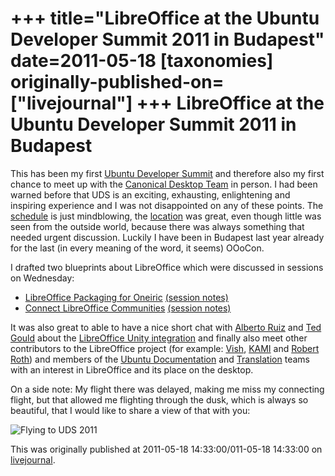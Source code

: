 +++
title="LibreOffice at the Ubuntu Developer Summit 2011 in Budapest"
date=2011-05-18
[taxonomies]
originally-published-on=["livejournal"]
+++
LibreOffice at the Ubuntu Developer Summit 2011 in Budapest
===========================================================

This has been my first [Ubuntu Developer Summit](http://uds.ubuntu.com/) and therefore also my first chance to meet up with the [Canonical Desktop Team](https://launchpad.net/~canonical-desktop-team/+mugshots) in person. I had been warned before that UDS is an exciting, exhausting, enlightening and inspiring experience and I was not disappointed on any of these points. The [schedule](http://summit.ubuntu.com/uds-o/) is just mindblowing, the [location](http://www.corinthia.com/en/Budapest/home/) was great, even though little was seen from the outside world, because there was always something that needed urgent discussion. Luckily I have been in Budapest last year already for the last (in every meaning of the word, it seems) OOoCon.

I drafted two blueprints about LibreOffice which were discussed in sessions on Wednesday:

* [LibreOffice Packaging for Oneiric](https://blueprints.launchpad.net/ubuntu/+spec/desktop-o-libreoffice-packaging) [(session notes)](http://summit.ubuntu.com/uds-o/meeting/desktop-o-libreoffice-packaging/)
* [Connect LibreOffice Communities](https://blueprints.launchpad.net/ubuntu/+spec/desktop-o-libreoffice-communities) [(session notes)](http://summit.ubuntu.com/uds-o/meeting/desktop-o-libreoffice-communities/)

It was also great to able to have a nice short chat with [Alberto Ruiz](https://launchpad.net/~alberto.ruiz) and [Ted Gould](https://launchpad.net/~ted) about the [LibreOffice Unity integration](http://sweetshark.livejournal.com/857.html) and finally also meet other contributors to the LibreOffice project (for example: [Vish](https://launchpad.net/~vish), [KAMI](https://launchpad.net/~kami911) and [Robert Roth](https://launchpad.net/~evfool)) and members of the [Ubuntu Documentation](https://launchpad.net/~jwcampbell) and [Translation](https://launchpad.net/~dpm) teams with an interest in LibreOffice and its place on the desktop.

On a side note: My flight there was delayed, making me miss my connecting flight, but that allowed me flighting through the dusk, which is always so beautiful, that I would like to share a view of that with you:

![Flying to UDS 2011](/img/lj/2011-05-18-uds-natty-flight.jpg)

This was originally published at 2011-05-18 14:33:00/011-05-18 14:33:00 on [livejournal](https://sweetshark.livejournal.com/1172.html).
